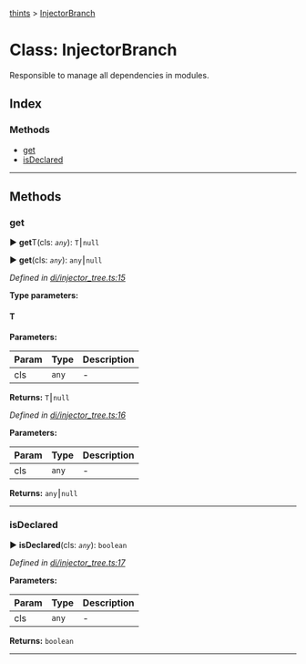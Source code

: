 [thints](../README.md) > [InjectorBranch](../classes/injectorbranch.md)



# Class: InjectorBranch


Responsible to manage all dependencies in modules.

## Index

### Methods

* [get](injectorbranch.md#get)
* [isDeclared](injectorbranch.md#isdeclared)



---
## Methods
<a id="get"></a>

###  get

► **get**T(cls: *`any`*): `T`⎮`null`

► **get**(cls: *`any`*): `any`⎮`null`




*Defined in [di/injector_tree.ts:15](https://github.com/digitalinfluencers/ThinTS/blob/1d9b00b/src/di/injector_tree.ts#L15)*



**Type parameters:**

#### T 
**Parameters:**

| Param | Type | Description |
| ------ | ------ | ------ |
| cls | `any`   |  - |





**Returns:** `T`⎮`null`




*Defined in [di/injector_tree.ts:16](https://github.com/digitalinfluencers/ThinTS/blob/1d9b00b/src/di/injector_tree.ts#L16)*



**Parameters:**

| Param | Type | Description |
| ------ | ------ | ------ |
| cls | `any`   |  - |





**Returns:** `any`⎮`null`





___

<a id="isdeclared"></a>

###  isDeclared

► **isDeclared**(cls: *`any`*): `boolean`




*Defined in [di/injector_tree.ts:17](https://github.com/digitalinfluencers/ThinTS/blob/1d9b00b/src/di/injector_tree.ts#L17)*



**Parameters:**

| Param | Type | Description |
| ------ | ------ | ------ |
| cls | `any`   |  - |





**Returns:** `boolean`





___


